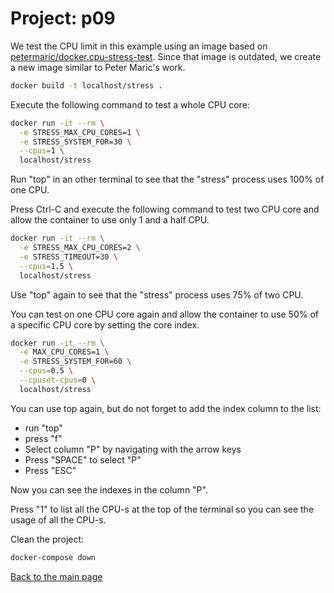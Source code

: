 # Project: p09

We test the CPU limit in this example using an image based on [petermaric/docker.cpu-stress-test](https://hub.docker.com/r/petarmaric/docker.cpu-stress-test). Since that image is outdated, we create a new image similar to Peter Maric's work.

```bash
docker build -t localhost/stress .
```

Execute the following command to test a whole CPU core:

```bash
docker run -it --rm \
  -e STRESS_MAX_CPU_CORES=1 \
  -e STRESS_SYSTEM_FOR=30 \
  --cpus=1 \
  localhost/stress
```

Run "top" in an other terminal to see that the "stress" process uses 100% of one CPU. 

Press Ctrl-C and execute the following command to test two CPU core and allow the container to use only 1 and a half CPU.

```bash
docker run -it --rm \
  -e STRESS_MAX_CPU_CORES=2 \
  -e STRESS_TIMEOUT=30 \
  --cpus=1.5 \
  localhost/stress
```

Use "top" again to see that the "stress" process uses 75% of two CPU.

You can test on one CPU core again and allow the container to use 50% of 
a specific CPU core by setting the core index.

```bash
docker run -it --rm \
  -e MAX_CPU_CORES=1 \
  -e STRESS_SYSTEM_FOR=60 \
  --cpus=0.5 \
  --cpuset-cpus=0 \
  localhost/stress
```

You can use top again, but do not forget to add the index column to the list:

* run "top"
* press "f"
* Select column "P" by navigating with the arrow keys
* Press "SPACE" to select "P" 
* Press "ESC"

Now you can see the indexes in the column "P".

Press "1" to list all the CPU-s at the top of the terminal so you can see the usage of all the CPU-s.

Clean the project:

```bash
docker-compose down
```

[Back to the main page](../../README.md)